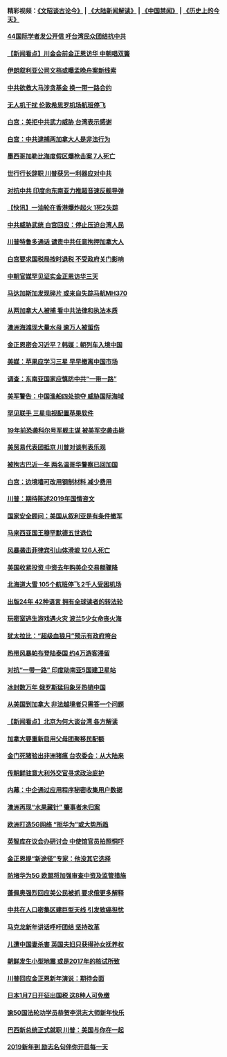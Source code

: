 #### 精彩视频：[《文昭谈古论今》](https://github.com/gfw-breaker/wenzhao/blob/master/README.md?t=01090631) | [《大陆新闻解读》](https://github.com/gfw-breaker/ntdtv-comedy/blob/master/README.md?t=01090631) | [《中国禁闻》](https://github.com/gfw-breaker/ntdtv-news/blob/master/README.md?t=01090631) | [《历史上的今天》](https://github.com/gfw-breaker/today-in-history/blob/master/README.md?t=01090631) 

#### [44国际学者发公开信 吁台湾民众团结抗中共](../pages/nsc418/n10962186.md?t=01090631) 

#### [【新闻看点】川金会前金正恩访华 中朝唱双簧](../pages/nsc418/n10962061.md?t=01090631) 

#### [伊朗叙利亚公司文档或曝孟晚舟案新线索](../pages/nsc418/n10962067.md?t=01090631) 

#### [中共欲救大马涉贪基金 换一带一路合约](../pages/nsc418/n10962070.md?t=01090631) 

#### [无人机干扰 伦敦希思罗机场航班停飞](../pages/nsc418/n10962109.md?t=01090631) 

#### [白宫：美拒中共武力威胁 台湾表示感谢](../pages/nsc418/n10962051.md?t=01090631) 

#### [白宫：中共逮捕两加拿大人是非法行为](../pages/nsc418/n10962084.md?t=01090631) 

#### [墨西哥加勒比海度假区爆枪击案 7人死亡](../pages/nsc418/n10961738.md?t=01090631) 

#### [世行行长辞职 川普获另一利器应对中共](../pages/nsc418/n10961551.md?t=01090631) 

#### [对抗中共 印度向东南亚力推超音速反舰导弹](../pages/nsc418/n10961169.md?t=01090631) 

#### [【快讯】一油轮在香港爆炸起火 1死2失踪](../pages/nsc418/n10961201.md?t=01090631) 

#### [中共威胁武统 白宫回应：停止压迫台湾人民](../pages/nsc418/n10961171.md?t=01090631) 

#### [川普特鲁多通话 谴责中共任意拘押加拿大人](../pages/nsc418/n10960793.md?t=01090631) 

#### [白宫要求国税局按时退税 不受政府关门影响](../pages/nsc418/n10960626.md?t=01090631) 

#### [中朝官媒罕见证实金正恩访华三天](../pages/nsc418/n10960336.md?t=01090631) 

#### [马达加斯加发现碎片 或来自失踪马航MH370](../pages/nsc418/n10960114.md?t=01090631) 

#### [从两加拿大人被捕 看中共法律和执法本质](../pages/nsc418/n10960250.md?t=01090631) 

#### [澳洲海滩现大量水母 逾万人被蜇伤](../pages/nsc418/n10959898.md?t=01090631) 

#### [金正恩密会习近平？韩媒：朝列车入境中国](../pages/nsc418/n10959856.md?t=01090631) 

#### [美媒：苹果应学习三星 早早撤离中国市场](../pages/nsc418/n10958930.md?t=01090631) 

#### [调查：东南亚国家应慎防中共“一带一路”](../pages/nsc418/n10959261.md?t=01090631) 

#### [美军警告：中国渔船四处掠夺 威胁国际海域](../pages/nsc418/n10959047.md?t=01090631) 

#### [罕见联手 三星电视配置苹果软件](../pages/nsc418/n10958192.md?t=01090631) 

#### [19年前恐袭科尔号军舰主谋 被美军空袭击毙](../pages/nsc418/n10958692.md?t=01090631) 

#### [美贸易代表团抵京 川普对谈判表乐观](../pages/nsc418/n10957808.md?t=01090631) 

#### [被拘古巴近一年 两名温哥华警察已回加国](../pages/nsc418/n10957967.md?t=01090631) 

#### [白宫：边境墙可改用钢制材料 减少费用](../pages/nsc418/n10957898.md?t=01090631) 

#### [川普：期待陈述2019年国情咨文](../pages/nsc418/n10957830.md?t=01090631) 

#### [国家安全顾问：美国从叙利亚是有条件撤军](../pages/nsc418/n10957696.md?t=01090631) 

#### [马来西亚国王穆罕默德五世退位](../pages/nsc418/n10957673.md?t=01090631) 

#### [风暴袭击菲律宾引山体滑坡 126人死亡](../pages/nsc418/n10957562.md?t=01090631) 

#### [美国收紧投资 中资去年购美企交易额骤降](../pages/nsc418/n10956141.md?t=01090631) 

#### [北海道大雪 105个航班停飞 2千人受困机场](../pages/nsc418/n10957312.md?t=01090631) 

#### [出版24年 42种语言 拥有全球读者的转法轮](../pages/nsc418/n10955468.md?t=01090631) 

#### [玩密室逃生游戏遇火灾 波兰5少女命丧火海](../pages/nsc418/n10955350.md?t=01090631) 

#### [犹太拉比：“超级血狼月”预示有政府垮台](../pages/nsc418/n10954999.md?t=01090631) 

#### [热带风暴帕布登陆泰国 约4万游客滞留](../pages/nsc418/n10953704.md?t=01090631) 

#### [对抗“一带一路” 印度助南亚5国建卫星站](../pages/nsc418/n10953085.md?t=01090631) 

#### [冰封数万年 俄罗斯猛犸象牙热销中国](../pages/nsc418/n10952945.md?t=01090631) 

#### [从美国到加拿大 非法越境者只需答一个问题](../pages/nsc418/n10952107.md?t=01090631) 

#### [【新闻看点】北京为何大谈台湾 各方解读](../pages/nsc418/n10951577.md?t=01090631) 

#### [加拿大要重新启用父母团聚移民配额](../pages/nsc418/n10951623.md?t=01090631) 

#### [金门死猪验出非洲猪瘟 台农委会：从大陆来](../pages/nsc418/n10950871.md?t=01090631) 

#### [传朝鲜驻意大利外交官寻求政治庇护](../pages/nsc418/n10950043.md?t=01090631) 

#### [内幕：中企通过应用程序秘密收集用户数据](../pages/nsc418/n10949869.md?t=01090631) 

#### [澳洲再现“水果藏针” 肇事者未归案](../pages/nsc418/n10949734.md?t=01090631) 

#### [欧洲打造5G网络 “拒华为”或大势所趋](../pages/nsc418/n10944741.md?t=01090631) 

#### [英智库在议会办研讨会 中使馆官员拍照恫吓](../pages/nsc418/n10949621.md?t=01090631) 

#### [金正恩提“新途径”专家：他没其它选择](../pages/nsc418/n10949644.md?t=01090631) 

#### [防堵华为5G 欧盟将加强审查中资及监管措施](../pages/nsc418/n10949397.md?t=01090631) 

#### [蓬佩奥强烈回应美公民被抓 要求俄更多解释](../pages/nsc418/n10949408.md?t=01090631) 

#### [中共在人口密集区建巨型天线 引发致癌担忧](../pages/nsc418/n10949221.md?t=01090631) 

#### [马克龙新年讲话呼吁团结 坚持改革](../pages/nsc418/n10947012.md?t=01090631) 

#### [儿遭中国妻杀害 英国夫妇只获得孙女抚养权](../pages/nsc418/n10947962.md?t=01090631) 

#### [朝鲜发生小型地震 或是2017年的核试所致](../pages/nsc418/n10948016.md?t=01090631) 

#### [川普回应金正恩新年演说：期待会面](../pages/nsc418/n10947826.md?t=01090631) 

#### [日本1月7日开征出国税 这8种人可免缴](../pages/nsc418/n10947821.md?t=01090631) 

#### [逾50国法轮功学员恭贺李洪志大师新年快乐](../pages/nsc418/n10922625.md?t=01090631) 

#### [巴西新总统正式就职 川普：美国与你在一起](../pages/nsc418/n10947092.md?t=01090631) 

#### [2019新年到 励志名句伴你开启每一天](../pages/nsc418/n10946988.md?t=01090631) 

